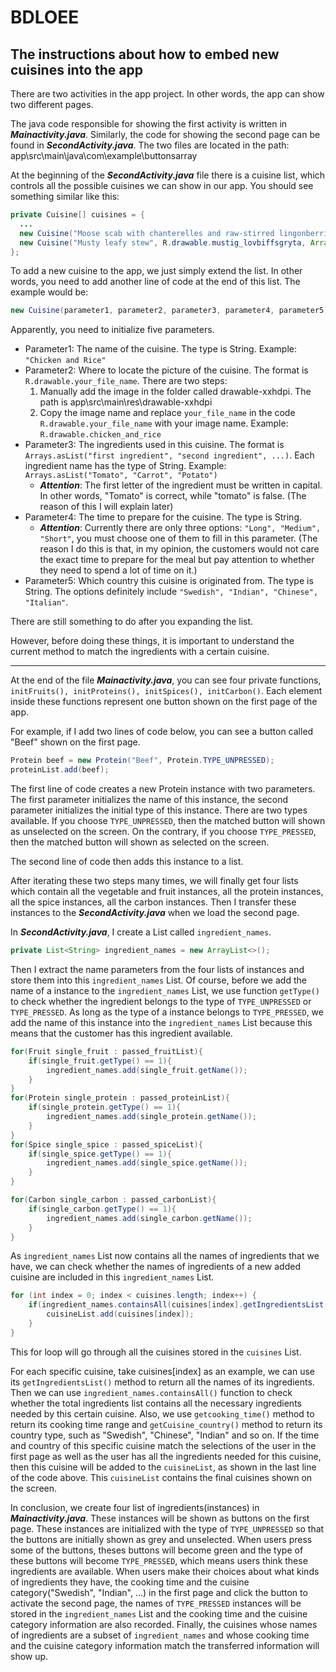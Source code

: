 # BDLOEE

## The instructions about how to embed new cuisines into the app

There are two activities in the app project. In other words, the app can show two different pages.

The java code responsible for showing the first activity is written in ***Mainactivity.java***. Similarly, the code for showing the second page can be found in ***SecondActivity.java***. The two files are located in the path: app\\src\\main\\java\\com\\example\\buttonsarray

At the beginning of the ***SecondActivity.java*** file there is a cuisine list, which controls all the possible cuisines we can show in our app. You should see something similar like this:

```java
private Cuisine[] cuisines = {
  ...
  new Cuisine("Moose scab with chanterelles and raw-stirred lingonberries", R.drawable.moose_scab_with_chanterelles_and_raw_stirred_lingonberries, Arrays.asList("Mushroom", "Butter", "Black Pepper", "Onion", "Cream", "Soy Sauce", "Berry", "Sugar", "Potato"), "Short", "Swedish"),
  new Cuisine("Musty leafy stew", R.drawable.mustig_lovbiffsgryta, Arrays.asList("Beef", "Butter", "Tomato", "Soy Sauce", "Cream"), "Long", "Swedish")
};
```
To add a new cuisine to the app, we just simply extend the list. In other words,
you need to add another line of code at the end of this list. The example would be:

```java
new Cuisine(parameter1, parameter2, parameter3, parameter4, parameter5)
```

Apparently, you need to initialize five parameters.

* Parameter1: The name of the cuisine. The type is String. Example: `"Chicken and Rice"`
* Parameter2: Where to locate the picture of the cuisine. The format is `R.drawable.your_file_name`. There are two steps:
  1. Manually add the image in the folder called drawable-xxhdpi. The path is app\src\main\res\drawable-xxhdpi
  2. Copy the image name and replace `your_file_name` in the code `R.drawable.your_file_name` with your image name. Example: `R.drawable.chicken_and_rice`
* Parameter3: The ingredients used in this cuisine. The format is `Arrays.asList("first ingredient", "second ingredient", ...)`. Each ingredient name has the type of String. Example: `Arrays.asList("Tomato", "Carrot", "Potato")`
  * ***Attention***: The first letter of the ingredient must be written in capital. In other words, "Tomato" is correct, while "tomato" is false. (The reason of this I will explain later)
* Parameter4: The time to prepare for the cuisine. The type is String.
  * ***Attention***: Currently there are only three options: `"Long", "Medium", "Short"`, you must choose one of them to fill in this parameter. (The reason I do this is that, in my opinion, the customers would not care the exact time to prepare for the meal but pay attention to whether they need to spend a lot of time on it.)
* Parameter5: Which country this cuisine is originated from. The type is String. The options definitely include `"Swedish", "Indian", "Chinese", "Italian"`.

There are still something to do after you expanding the list.

However, before doing these things, it is important to understand the current method to match the ingredients with a certain cuisine.

------------------------------------------------------------------------------------------------------------------------------------------------------

At the end of the file ***Mainactivity.java***, you can see four private functions, `initFruits(), initProteins(), initSpices(), initCarbon()`. Each element inside these functions represent one button shown on the first page of the app.

For example, if I add two lines of code below, you can see a button called "Beef" shown on the first page.

```java
Protein beef = new Protein("Beef", Protein.TYPE_UNPRESSED);
proteinList.add(beef);
```

The first line of code creates a new Protein instance with two parameters. The first parameter initializes the name of this instance, the second parameter initializes the initial type of this instance. There are two types available. If you choose `TYPE_UNPRESSED`, then the matched button will shown as unselected on the screen. On the contrary, if you choose `TYPE_PRESSED`, then the matched button will shown as selected on the screen.

The second line of code then adds this instance to a list.

After iterating these two steps many times, we will finally get four lists which contain all the vegetable and fruit instances, all the protein instances, all the spice instances, all the carbon instances. Then I transfer these instances to the ***SecondActivity.java*** when we load the second page.

In ***SecondActivity.java***, I create a List called `ingredient_names`.

```java
private List<String> ingredient_names = new ArrayList<>();
```

Then I extract the name parameters from the four lists of instances and store them into this `ingredient_names` List. Of course, before we add the name of a instance to the `ingredient_names` List, we use function `getType()` to check whether the ingredient belongs to the type of `TYPE_UNPRESSED` or `TYPE_PRESSED`. As long as the type of a instance belongs to `TYPE_PRESSED`, we add the name of this instance into the `ingredient_names` List because this means that the customer has this ingredient available.

```java
for(Fruit single_fruit : passed_fruitList){
    if(single_fruit.getType() == 1){
        ingredient_names.add(single_fruit.getName());
    }
}
for(Protein single_protein : passed_proteinList){
    if(single_protein.getType() == 1){
        ingredient_names.add(single_protein.getName());
    }
}
for(Spice single_spice : passed_spiceList){
    if(single_spice.getType() == 1){
        ingredient_names.add(single_spice.getName());
    }
}

for(Carbon single_carbon : passed_carbonList){
    if(single_carbon.getType() == 1){
        ingredient_names.add(single_carbon.getName());
    }
}
```

As `ingredient_names` List now contains all the names of ingredients that we have, we can check whether the names of ingredients of a new added cuisine are included in this `ingredient_names` List.

```java
for (int index = 0; index < cuisines.length; index++) {
    if(ingredient_names.containsAll(cuisines[index].getIngredientsList()) && time.equals(cuisines[index].getcooking_time()) && cuisine.equals(cuisines[index].getCuisine_country())){
        cuisineList.add(cuisines[index]);
    }
}
```

This for loop will go through all the cuisines stored in the `cuisines` List.

For each specific cuisine, take cuisines[index] as an example, we can use its `getIngredientsList()` method to return all the names of its ingredients. Then we can use `ingredient_names.containsAll()` function to check whether the total ingredients list contains all the necessary ingredients needed by this certain cuisine. Also, we use `getcooking_time()` method to return its cooking time range and `getCuisine_country()` method to return its country type, such as "Swedish", "Chinese", "Indian" and so on. If the time and country of this specific cuisine match the selections of the user in the first page as well as the user has all the ingredients needed for this cuisine, then this cuisine will be added to the `cuisineList`, as shown in the last line of the code above. This `cuisineList` contains the final cuisines shown on the screen.

In conclusion, we create four list of ingredients(instances) in ***Mainactivity.java***. These instances will be shown as buttons on the first page. These instances are initialized with the type of `TYPE_UNPRESSED` so that the buttons are initially shown as grey and unselected. When users press some of the buttons, theses buttons will become green and the type of these buttons will become `TYPE_PRESSED`, which means users think these ingredients are available. When users make their choices about what kinds of ingredients they have, the cooking time and the cuisine category("Swedish", "Indian", ...) in the first page and click the button to activate the second page, the names of `TYPE_PRESSED` instances will be stored in
the `ingredient_names` List and the cooking time and the cuisine category information are also recorded. Finally, the cuisines whose names of ingredients are a subset of `ingredient_names` and whose cooking time and the cuisine category information match the transferred information will show up.

